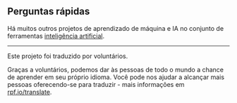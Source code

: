 ## Perguntas rápidas

Há muitos outros projetos de aprendizado de máquina e IA no conjunto de ferramentas [inteligência artificial](https://projects.raspberrypi.org/pt-BR/pathways/ai-toolkit).

***

Este projeto foi traduzido por voluntários.

Graças a voluntários, podemos dar às pessoas de todo o mundo a chance de aprender em seu próprio idioma. Você pode nos ajudar a alcançar mais pessoas oferecendo-se para traduzir - mais informações em [rpf.io/translate](https://rpf.io/translate).
